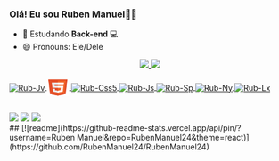 ### Olá! Eu sou Ruben Manuel🖐🏾

- 🌱 Estudando **Back-end** 💻
- 😄 Pronouns: Ele/Dele

<div align="center">
  <a href="https://github.com/rafaballerini">
  <img height="180em" src="https://github-readme-stats.vercel.app/api?username=RubenManuel24&show_icons=true&theme=dark&include_all_commits=true&count_private=true"/>
  <img height="180em" src="https://github-readme-stats.vercel.app/api/top-langs/?username=RubenManuel24&layout=compact&langs_count=7&theme=dark"/>
</div>
  
  <div style="display: inline_block"><br>
  <img align="center" alt="Rub-Jv" height="30" width="40" src="https://cdn.jsdelivr.net/gh/devicons/devicon/icons/java/java-original.svg">
   <img align="center" alt="Rub-HTML5" height="30" width="40" src="https://raw.githubusercontent.com/devicons/devicon/master/icons/html5/html5-original.svg">
  <img align="center" alt="Rub-Css5" height="30" width="40" src="https://cdn.jsdelivr.net/gh/devicons/devicon/icons/css3/css3-original.svg">
  <img align="center" alt="Rub-Js" height="30" width="40" src="https://cdn.jsdelivr.net/gh/devicons/devicon/icons/javascript/javascript-original.svg">
  <img align="center" alt="Rub-Sp" height="30" width="40" src="https://cdn.jsdelivr.net/gh/devicons/devicon/icons/spring/spring-original.svg">
  <img align="center" alt="Rub-Ny" height="30" width="40" src="https://cdn.jsdelivr.net/gh/devicons/devicon/icons/mysql/mysql-original.svg">
  <img align="center" alt="Rub-Lx" height="30" width="40" src="https://cdn.jsdelivr.net/gh/devicons/devicon/icons/linux/linux-original.svg">
</div>
  
##
  
  <div> 
  <a href="https://mailto:rubenadilsonsapalomanuel@gmail.com" target="_blank"><img src="https://img.shields.io/badge/Gmail-D14836?style=for-the-badge&logo=gmail&logoColor=white" target="_blank"></a>
  <a href="https://www.linkedin.com/in/ruben-manuel-22a412218/" target="_blank"><img src="https://img.shields.io/badge/LinkedIn-0077B5?style=for-the-badge&logo=linkedin&logoColor=white" target="_blank"></a>
 	<a href="https://www.facebook.com/estasarmadoemespertone" target="_blank"><img src="https://img.shields.io/badge/Facebook-1877F2?style=for-the-badge&logo=facebook&logoColor=white" target="_blank"></a>
    </div>
##
 [![readme](https://github-readme-stats.vercel.app/api/pin/?username=Ruben Manuel&repo=RubenManuel24&theme=react)](https://github.com/RubenManuel24/RubenManuel24)
